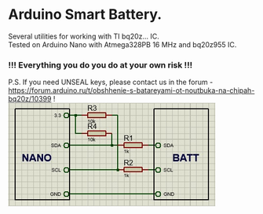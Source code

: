 # Arduino Smart Battery.  
Several utilities for working with TI bq20z... IC.  
Tested on Arduino Nano with Atmega328PB 16 MHz and bq20z955 IC.  
### !!! Everything you do you do at your own risk !!!  
P.S. If you need UNSEAL keys, please contact us in the forum -
https://forum.arduino.ru/t/obshhenie-s-batareyami-ot-noutbuka-na-chipah-bq20z/10399 !
![](https://raw.githubusercontent.com/dsa-a/Arduino-Smart-Battery/main/smbus.jpg)
